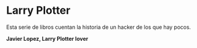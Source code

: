 # Larry Plotter

Esta serie de libros cuentan la historia de un hacker de los que hay pocos.

**Javier Lopez, Larry Plotter lover**
